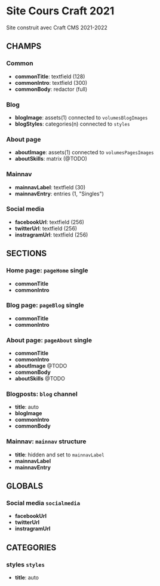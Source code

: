 # Site Cours Craft 2021

Site construit avec Craft CMS 2021-2022

## CHAMPS

### Common

- **commonTitle**: textfield (128)
- **commonIntro**: textfield (300)
- **commonBody**: redactor (full)

### Blog

- **blogImage**: assets(1) connected to `volumesBlogImages`
- **blogStyles**: categories(n) connected to `styles`

### About page

- **aboutImage**: assets(1) connected to `volumesPagesImages`
- **aboutSkills**: matrix (@TODO)

### Mainnav

- **mainnavLabel**: textfield (30)
- **mainnavEntry**: entries (1, "Singles")

### Social media

- **facebookUrl**: textfield (256)
- **twitterUrl**: textfield (256)
- **instragramUrl**: textfield (256)


## SECTIONS

### Home page: `pageHome` single

- **commonTitle**
- **commonIntro**

### Blog page: `pageBlog` single

- **commonTitle**
- **commonIntro**

### About page: `pageAbout` single

- **commonTitle**
- **commonIntro**
- **aboutImage** @TODO
- **commonBody**
- **aboutSkills** @TODO

### Blogposts: `blog` channel

- **title**: auto
- **blogImage**
- **commonIntro**
- **commonBody**

### Mainnav: `mainnav` structure

- **title**: hidden and set to `mainnavLabel`
- **mainnavLabel**
- **mainnavEntry**

## GLOBALS

### Social media `socialmedia`

- **facebookUrl**
- **twitterUrl**
- **instragramUrl**

## CATEGORIES

### styles `styles`

- **title**: auto